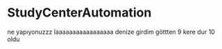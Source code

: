 # StudyCenterAutomation

ne yapıyonuzzz
laaaaaaaaaaaaaaaaa
denize girdim göttten 9 kere
dur
10 oldu
